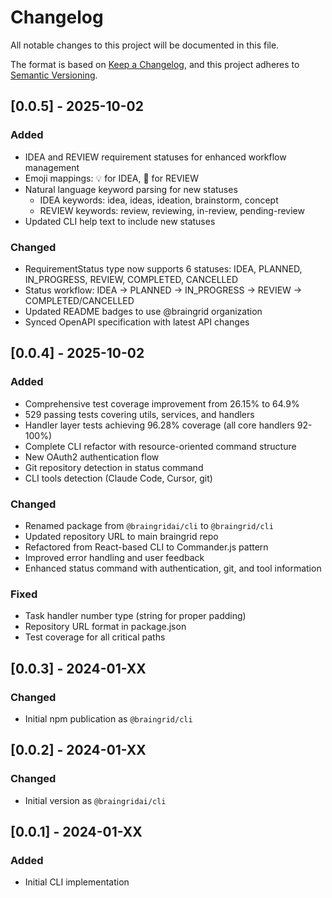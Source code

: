 # Changelog

All notable changes to this project will be documented in this file.

The format is based on [Keep a Changelog](https://keepachangelog.com/en/1.0.0/),
and this project adheres to [Semantic Versioning](https://semver.org/spec/v2.0.0.html).

## [0.0.5] - 2025-10-02

### Added
- IDEA and REVIEW requirement statuses for enhanced workflow management
- Emoji mappings: 💡 for IDEA, 👀 for REVIEW
- Natural language keyword parsing for new statuses
  - IDEA keywords: idea, ideas, ideation, brainstorm, concept
  - REVIEW keywords: review, reviewing, in-review, pending-review
- Updated CLI help text to include new statuses

### Changed
- RequirementStatus type now supports 6 statuses: IDEA, PLANNED, IN_PROGRESS, REVIEW, COMPLETED, CANCELLED
- Status workflow: IDEA → PLANNED → IN_PROGRESS → REVIEW → COMPLETED/CANCELLED
- Updated README badges to use @braingrid organization
- Synced OpenAPI specification with latest API changes

## [0.0.4] - 2025-10-02

### Added
- Comprehensive test coverage improvement from 26.15% to 64.9%
- 529 passing tests covering utils, services, and handlers
- Handler layer tests achieving 96.28% coverage (all core handlers 92-100%)
- Complete CLI refactor with resource-oriented command structure
- New OAuth2 authentication flow
- Git repository detection in status command
- CLI tools detection (Claude Code, Cursor, git)

### Changed
- Renamed package from `@braingridai/cli` to `@braingrid/cli`
- Updated repository URL to main braingrid repo
- Refactored from React-based CLI to Commander.js pattern
- Improved error handling and user feedback
- Enhanced status command with authentication, git, and tool information

### Fixed
- Task handler number type (string for proper padding)
- Repository URL format in package.json
- Test coverage for all critical paths

## [0.0.3] - 2024-01-XX

### Changed
- Initial npm publication as `@braingrid/cli`

## [0.0.2] - 2024-01-XX

### Changed
- Initial version as `@braingridai/cli`

## [0.0.1] - 2024-01-XX

### Added
- Initial CLI implementation
